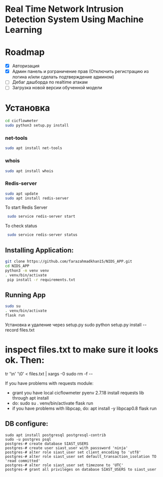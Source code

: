# Real Time Network Intrusion Detection System Using Machine Learning
# Roadmap

- [x] Авторизация
- [x] Админ панель и рзграничение прав (Отключить регистрацию из логина и/или сделать подтверждение админом)
- [ ] Дебаг дашборда по realtime атакам
- [ ] Загрузка новой версии обученной модели

# Установка
```sh
cd cicflowmeter
sudo python3 setup.py install 
```
### net-tools
```sh
sudo apt install net-tools
```
### whois
```sh
sudo apt install whois
```
### Redis-server
```sh
sudo apt update
sudo apt install redis-server
```
To start Redis Server
```sh
 sudo service redis-server start
```
To check status
```sh
 sudo service redis-server status
```
## Installing Application: 
```sh
git clone https://github.com/farazahmadkhan15/NIDS_APP.git 
cd NIDS_APP 
python3 -m venv venv 
. venv/bin/activate 
 pip install -r requirements.txt 
```
## Running App
```sh
sudo su 
. venv/bin/activate 
flask run
```
Установка и удаление через setup.py
sudo python setup.py install --record files.txt
# inspect files.txt to make sure it looks ok. Then:
tr '\n' '\0' < files.txt | xargs -0 sudo rm -f --

If you have problems with requests module:
* grant you have local cicflowmeter pyenv 2.7.18
install requests lib through apt install 
* do: sudo su 
. venv/bin/activate
flask run
* if you have problems with libpcap, do: apt install -y libpcap0.8
flask run

## DB configure:
```
sudo apt install postgresql postgresql-contrib
sudo -u postgres psql
postgres-# create database SIAST_USERS
postgres-# create user siast_user with passsword 'ninja'
postgres-# alter role siast_user set client_encoding to 'utf8'
postgres-# alter role siast_user set default_transaction_isolation TO 'read committed'
postgres-# alter role siast_user set timezone to 'UTC'
postgres-# grant all privileges on database SIAST_USERS to siast_user
```

